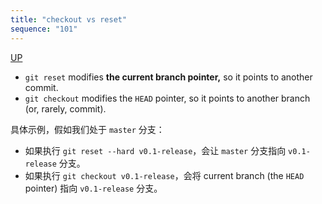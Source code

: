 ```yaml
---
title: "checkout vs reset"
sequence: "101"
---
```


[UP](/git.html)


- `git reset` modifies **the current branch pointer,** so it points to another commit.
- `git checkout` modifies the `HEAD` pointer, so it points to another branch (or, rarely, commit).

具体示例，假如我们处于 `master` 分支：

-  如果执行 `git reset --hard v0.1-release`，会让 `master` 分支指向 `v0.1-release` 分支。
- 如果执行 `git checkout v0.1-release`，会将 current branch (the `HEAD` pointer) 指向 `v0.1-release` 分支。


